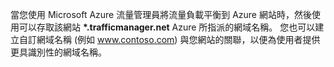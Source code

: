 當您使用 Microsoft Azure 流量管理員將流量負載平衡到 Azure 網站時，然後使用可以存取該網站 **\*.trafficmanager.net** Azure 所指派的網域名稱。 您也可以建立自訂網域名稱 (例如 www.contoso.com) 與您網站的關聯，以便為使用者提供更具識別性的網域名稱。
